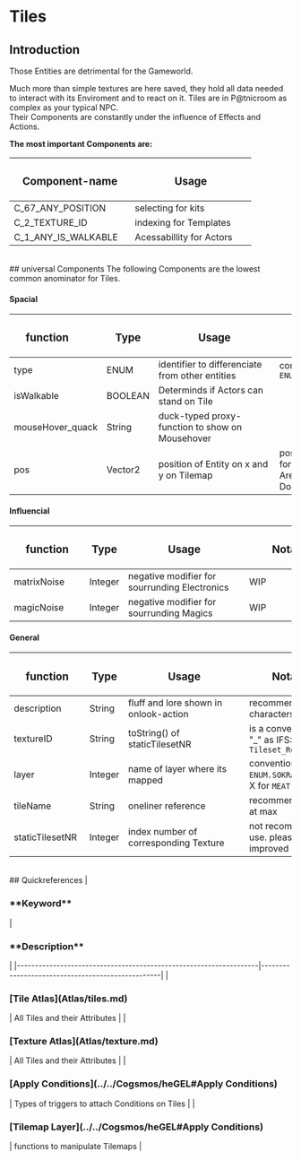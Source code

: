 # Tiles



## Introduction
Those Entities are detrimental for the Gameworld.  

Much more than simple textures are here saved, they hold all data needed to interact with 
its Enviroment and to react on it. Tiles are in P@tnicroom as complex as your typical NPC.  
Their Components are constantly under the influence of Effects and Actions.  
  
**The most important Components are:**  

| <h3 style="width:200px"> **Component-name** </h3>          | <h3 style="width:200px"> **Usage** </h3>           |  
|------------------------------------------------------------|----------------------------------------------------|  
| C_67_ANY_POSITION                                          | selecting for kits                                 |    
| C_2_TEXTURE_ID                                             | indexing for Templates                             |  
| C_1_ANY_IS_WALKABLE                                        | Acessabillity for Actors                           |  



<br>  
## universal Components
The following Components are the lowest common anominator for Tiles.


#### Spacial
| <h3 style="width:119px"> **function** </h3> | <h3>**Type**</h3> | <h3 style="width:200px"> **Usage** </h3> | <h3 style="width:160px"> **Notation** </h3> |   
|------------------|---------|-------------------------------------------------|-----------------------------------------------------------------------------------------------|
| type             | ENUM    | identifier to differenciate from other entities | convention of ``ENUM.TYPES_ON_MAP.TILE``                                                      |
| isWalkable       | BOOLEAN | Determinds if Actors can stand on Tile          |                                                                                               |
| mouseHover_quack | String  | duck-typed proxy-function to show on Mousehover |                                                                                               |
| pos              | Vector2 | position of Entity on x and y on Tilemap        | posX and posY can be for single getter. <br>  Are Converted from Double to Integer!           |  

#### Influencial
| <h3 style="width:119px"> **function** </h3> | <h3>**Type**</h3> | <h3 style="width:200px"> **Usage** </h3> | <h3 style="width:160px"> **Notation** </h3> |  
|------------------|---------|-------------------------------------------------|-----------------------------------------------------------------------------------------------|
| matrixNoise      | Integer | negative modifier for sourrunding Electronics   | WIP                                                                                           |
| magicNoise       | Integer | negative modifier for sourrunding Magics        | WIP                                                                                           |
      

#### General

| <h3 style="width:119px"> **function** </h3> | <h3>**Type**</h3> | <h3 style="width:200px"> **Usage** </h3> | <h3 style="width:160px"> **Notation** </h3> |  
|------------------|---------|-------------------------------------------------|-----------------------------------------------------------------------------------------------|
| description      | String  | fluff and lore shown in onlook-action           | recommended length is 40 characters at max                                                    |
| textureID        | String  | toString() of staticTilesetNR                   | is a convention of 3 fields with "_" as IFS:<br>  ``Tileset_Row_Collumn``                     |
| layer            | Integer | name of layer where its mapped                  | convention of ``ENUM.SOKRATILES_LAYER.``X``_GROUND``<br> X for ``MEAT`` ``MATRIX`` ``MAGIC``  |
| tileName         | String  | oneliner reference                              | recommended length is 2 words at max                                                          |
| staticTilesetNR  | Integer | index number of corresponding Texture           | not recommended for freqeunt use.   please use textureID for improved readabillity.           |  

<br>
## Quickreferences
| <h3 style="width:200px"> **Keyword** </h3>                        | <h3 style="width:200px"> **Description** </h3>   |  
|-------------------------------------------------------------------|--------------------------------------------------|  
| <h3>[Tile Atlas](Atlas/tiles.md)</h3>                             | All Tiles and their Attributes                   |    
| <h3>[Texture Atlas](Atlas/texture.md)</h3>                        | All Tiles and their Attributes                   |
| <h3>[Apply Conditions](../../Cogsmos/heGEL#Apply Conditions)</h3> | Types of triggers to attach Conditions on Tiles  |  
| <h3>[Tilemap Layer](../../Cogsmos/heGEL#Apply Conditions)</h3>    | functions to manipulate Tilemaps                 |  